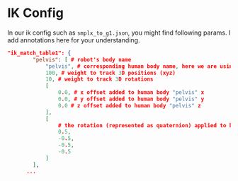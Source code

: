 # IK Config
In our ik config such as `smplx_to_g1.json`, you might find following params. I add annotations here for your understanding.
```json
"ik_match_table1": {
        "pelvis": [ # robot's body name
            "pelvis", # corresponding human body name, here we are using "pelvis" as example
            100, # weight to track 3D positions (xyz)
            10, # weight to track 3D rotations
            [
                0.0, # x offset added to human body "pelvis" x
                0.0, # y offset added to human body "pelvis" y
                0.0 # z offset added to human body "pelvis" z
            ],
            [
                # the rotation (represented as quaternion) applied to human body "pelvis". the order follows scalar first (wxyz)
                0.5,
                -0.5,
                -0.5,
                -0.5
            ]
        ],
      ...
```
